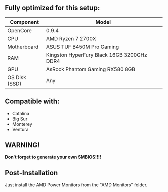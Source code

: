 ## Fully optimized for this setup:

| **Component**    | **Model**                                  |
| ---------------- | ------------------------------------------ |
| OpenCore         | 0.9.4 |
| CPU              | AMD Ryzen 7 2700X      |
| Motherboard      | ASUS TUF B450M Pro Gaming |
| RAM              | Kingston HyperFury Black 16GB 3200GHz DDR4 |
| GPU              | AsRock Phantom Gaming RX580 8GB                             |                              
| OS Disk (SSD)    |  Any      |

## Compatible with:
- Catalina
- Big Sur
- Monterey
- Ventura

## WARNING!
**Don't forget to generate your own SMBIOS!!!!**

## Post-Installation
Just install the AMD Power Monitors from the "AMD Monitors" folder.
